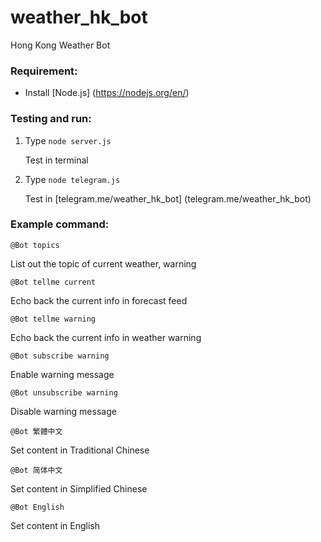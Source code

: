 # weather_hk_bot

Hong Kong Weather Bot

### Requirement:
- Install [Node.js] (https://nodejs.org/en/)

### Testing and run:
1. Type ```node server.js```

   Test in terminal

2. Type ```node telegram.js```

   Test in [telegram.me/weather_hk_bot] (telegram.me/weather_hk_bot)

### Example command:
```@Bot topics```

List out the topic of current weather, warning

```@Bot tellme current```

Echo back the current info in forecast feed

```@Bot tellme warning```

Echo back the current info in weather warning

```@Bot subscribe warning```

Enable warning message

```@Bot unsubscribe warning```

Disable warning message

```@Bot 繁體中文```

Set content in Traditional Chinese

```@Bot 简体中文```

Set content in Simplified Chinese

```@Bot English```

Set content in English
